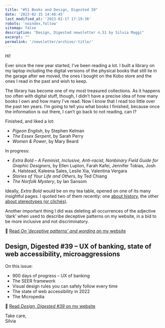 ```yaml
---
title: "#51 Books and Design, Digested 39"
date: '2023-02-15 14:48:45'
last_modified_at: '2023-02-17 17:19:36'
robots: 'noindex,follow'
sitemap: false
description: "Design, Digested newsletter n.51 by Silvia Maggi"
excerpt: ""
permalink: '/newsletter/archive/:title/'
---
```

Hi!

Ever since the new year started, I’ve been reading a lot. I built a library on my laptop including the digital versions of the physical books that still lie in the garage after we moved, the ones I bought on the Kobo store and the ones I read in the past and wish to keep.

The library has become one of my most treasured collections. As it happens too often with digital stuff, though, I didn’t have a precise idea of how many books I own and how many I’ve read. Now I know that I read too little over the past ten years. 
I’m going to tell you what books I finished, because once the information is out there, I can’t go back to not reading, can I?

Finished, and liked a lot:

- _Pigeon English_, by Stephen Kelman
- _The Essex Serpent_, by Sarah Perry
- _Women & Power_, by Mary Beard

In progress:

- _Extra Bold – A Feminist, Inclusive, Anti-racist, Nonbinary Field Guide for Graphic Designers_, by Ellen Lupton, Farah Kafei, Jennifer Tobias, Josh A. Halstead, Kaleena Sales, Leslie Xia, Valentina Vergara
- _Stories of Your Life and Others_, by Ted Chiang
- _The Norfolk Mystery_, by Ian Sansom

Ideally, _Extra Bold_ would be on my tea table, opened on one of its many insightful pages. I quoted two of them recently: one [about history](https://silviamaggidesign.com/notes/note-history/), the other [about stereotypes (or clichés)](https://silviamaggidesign.com/notes/note-about-stereotypes/). 

Another important thing I did was deleting all occurrences of the adjective ’dark’ when used to describe deceptive patterns on my website, in a bid to be more inclusive and not discriminatory.

🔗 [Read _On ’deceptive patterns’ and wording_ on my website](https://silviamaggidesign.com/design/deceptive-patterns-wording/)

## Design, Digested #39 – UX of banking, state of web accessibility, microaggressions

On this issue: 

- 900 days of progress – UX of banking
- The SEER framework
- Visual design rules you can safely follow every time
- The state of web accessibility in 2022
- The Micropedia

🔗 [Read _Design, Digested #39_ on my website](https://silviamaggidesign.com/design-digested/design-digested-39/)

Take care,  
Silvia